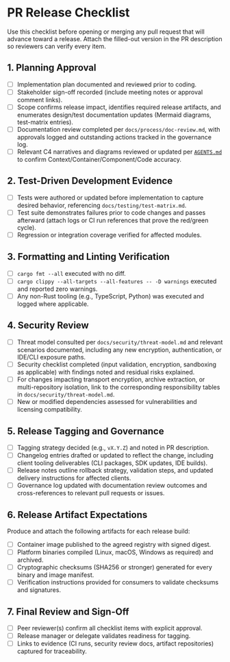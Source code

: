 # PR Release Checklist

Use this checklist before opening or merging any pull request that will advance toward a release. Attach the filled-out version in the PR description so reviewers can verify every item.

## 1. Planning Approval
- [ ] Implementation plan documented and reviewed prior to coding.
- [ ] Stakeholder sign-off recorded (include meeting notes or approval comment links).
- [ ] Scope confirms release impact, identifies required release artifacts, and enumerates design/test documentation updates (Mermaid diagrams, test-matrix entries).
- [ ] Documentation review completed per `docs/process/doc-review.md`, with approvals logged and outstanding actions tracked in the governance log.
- [ ] Relevant C4 narratives and diagrams reviewed or updated per [`AGENTS.md`](../../AGENTS.md) to confirm Context/Container/Component/Code accuracy.

## 2. Test-Driven Development Evidence
- [ ] Tests were authored or updated before implementation to capture desired behavior, referencing `docs/testing/test-matrix.md`.
- [ ] Test suite demonstrates failures prior to code changes and passes afterward (attach logs or CI run references that prove the red/green cycle).
- [ ] Regression or integration coverage verified for affected modules.

## 3. Formatting and Linting Verification
- [ ] `cargo fmt --all` executed with no diff.
- [ ] `cargo clippy --all-targets --all-features -- -D warnings` executed and reported zero warnings.
- [ ] Any non-Rust tooling (e.g., TypeScript, Python) was executed and logged where applicable.

## 4. Security Review
- [ ] Threat model consulted per `docs/security/threat-model.md` and relevant scenarios documented, including any new encryption, authentication, or IDE/CLI exposure paths.
- [ ] Security checklist completed (input validation, encryption, sandboxing as applicable) with findings noted and residual risks explained.
- [ ] For changes impacting transport encryption, archive extraction, or multi-repository isolation, link to the corresponding responsibility tables in `docs/security/threat-model.md`.
- [ ] New or modified dependencies assessed for vulnerabilities and licensing compatibility.

## 5. Release Tagging and Governance
- [ ] Tagging strategy decided (e.g., `vX.Y.Z`) and noted in PR description.
- [ ] Changelog entries drafted or updated to reflect the change, including client tooling deliverables (CLI packages, SDK updates, IDE builds).
- [ ] Release notes outline rollback strategy, validation steps, and updated delivery instructions for affected clients.
- [ ] Governance log updated with documentation review outcomes and cross-references to relevant pull requests or issues.

## 6. Release Artifact Expectations
Produce and attach the following artifacts for each release build:
- [ ] Container image published to the agreed registry with signed digest.
- [ ] Platform binaries compiled (Linux, macOS, Windows as required) and archived.
- [ ] Cryptographic checksums (SHA256 or stronger) generated for every binary and image manifest.
- [ ] Verification instructions provided for consumers to validate checksums and signatures.

## 7. Final Review and Sign-Off
- [ ] Peer reviewer(s) confirm all checklist items with explicit approval.
- [ ] Release manager or delegate validates readiness for tagging.
- [ ] Links to evidence (CI runs, security review docs, artifact repositories) captured for traceability.
